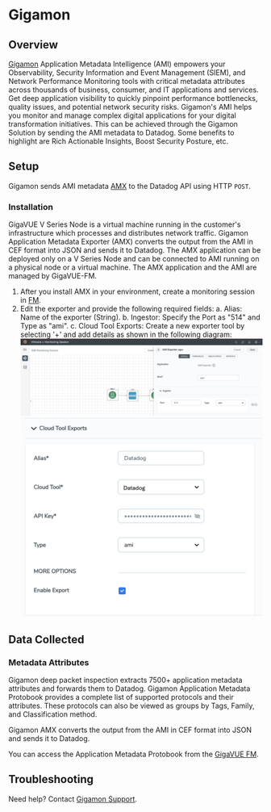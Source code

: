 # Gigamon

## Overview
[Gigamon][1]  Application Metadata Intelligence (AMI) empowers your Observability, Security Information and Event Management (SIEM), and Network Performance Monitoring tools with critical metadata attributes across thousands of business, consumer, and IT applications and services. Get deep application visibility to quickly pinpoint performance bottlenecks, quality issues, and potential network security risks. Gigamon's AMI helps you monitor and manage complex digital applications for your digital transformation initiatives. This can be achieved through the Gigamon Solution by sending the AMI metadata to Datadog. Some benefits to highlight are Rich Actionable Insights, Boost Security Posture, etc.

## Setup
Gigamon sends AMI metadata [AMX][2] to the Datadog API using HTTP `POST`. 

### Installation

GigaVUE V Series Node is a virtual machine running in the customer's infrastructure which processes and distributes network traffic. Gigamon Application Metadata Exporter (AMX) converts the output from the AMI in CEF format into JSON and sends it to Datadog. The AMX application can be deployed only on a V Series Node and can be connected to AMI running on a physical node or a virtual machine. The AMX application and the AMI are managed by GigaVUE-FM. 

1. After you install AMX in your environment, create a monitoring session in [FM][3]. 
2. Edit the exporter and provide the following required fields:
    a. Alias: Name of the exporter (String).
    b. Ingestor: Specify the Port as "514" and Type as "ami".
    c. Cloud Tool Exports: Create a new exporter tool by selecting '+' and add details as shown in the following diagram:
    ![AMI exporter][6]
    ![Cloud Tools Exporter][7]
    

## Data Collected

### Metadata Attributes
Gigamon deep packet inspection extracts 7500+ application metadata attributes and forwards them to Datadog. Gigamon Application Metadata Protobook provides a complete list of supported protocols and their attributes. These protocols can also be viewed as groups by Tags, Family, and Classification method. 

Gigamon AMX converts the output from the AMI in CEF format into JSON and sends it to Datadog.

You can access the Application Metadata Protobook from the [GigaVUE FM][4].

## Troubleshooting
Need help? Contact [Gigamon Support][5].

[1]: http://gigamon.com
[2]: https://docs.gigamon.com/doclib66/Content/GV-Cloud-V-Series-Applications/AMX_intro.html
[3]: https://docs.gigamon.com/doclib66/Content/GigaVUE_Cloud_Suites.html?tocpath=GigaVUE%20Cloud%20Suite%7C_____0
[4]: https://docs.gigamon.com/doclib66/Content/GV-GigaSMART/Application%20Protocol%20Bundle.html
[5]: https://www.gigamon.com/support/support-and-services/contact-support.html
[6]: https://raw.githubusercontent.com/DataDog/integrations-extras/master/gigamon/images/gigamon1.png
[7]: https://raw.githubusercontent.com/DataDog/integrations-extras/master/gigamon/images/gigamon2.png

